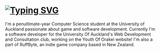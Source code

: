 
<h1 align="left">
<a href="https://git.io/typing-svg"><img src="https://readme-typing-svg.demolab.com?font=Inter&weight=800&size=29&duration=5000&pause=250&color=00BEFF&repeat=true&width=435&lines=Hello+%F0%9F%91%8B;I'm+Anton+Garay!" alt="Typing SVG" /></a>
</h1>
I'm a penultimate-year Computer Science student at the University of Auckland passionate about game and software development. Currently I'm a software developer for the University Of Auckland's Web Development and Consultation club, working on the Youth Of Orakei website! I'm also a part of RuffByte, an indie game company based in New Zealand.
